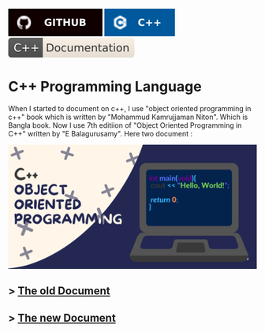 ![github](./asset/badge/github.svg) ![cpp-object-oriented-programming](./asset/badge/cpp_icon_bgblue_textwhite.svg)
![cpp-documentation](./asset/badge/cpp-documentation.svg)

# C++ Programming Language

When I started to document on c++, I use "object oriented programming in c++" book which is written by "Mohammud Kamrujjaman Niton". Which is Bangla book. Now I use 7th editiion of "Object Oriented Programming in C++" written by "E Balagurusamy". Here two document : 

![object oriented programing](./asset/banner/cpp-object-oriented-programming.png)

\> [The old Document](./Old/README.md)
--------

\> [The new Document]()
----------------
